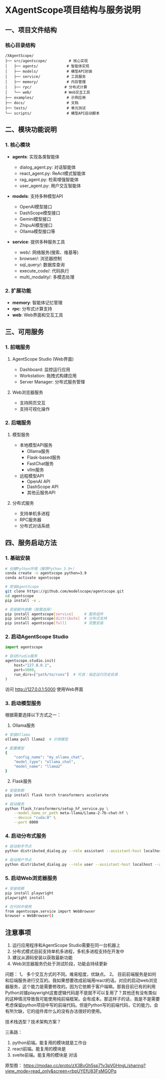 # XAgentScope项目结构与服务说明

## 一、项目文件结构

### 核心目录结构
```
/XAgentScope/
├── src/agentscope/          # 核心实现
│   ├── agents/             # 智能体实现
│   ├── models/             # 模型API封装
│   ├── service/            # 工具服务
│   ├── memory/             # 内存管理
│   ├── rpc/               # 分布式计算
│   └── web/               # Web交互工具
├── examples/               # 示例应用
├── docs/                   # 文档
├── tests/                  # 单元测试
└── scripts/                # 模型API启动脚本
```

## 二、模块功能说明

### 1. 核心模块
- **agents**: 实现各类智能体
  - dialog_agent.py: 对话智能体
  - react_agent.py: ReAct模式智能体
  - rag_agent.py: 检索增强智能体
  - user_agent.py: 用户交互智能体

- **models**: 支持多种模型API
  - OpenAI模型接口
  - DashScope模型接口
  - Gemini模型接口
  - ZhipuAI模型接口
  - Ollama模型接口等

- **service**: 提供多种服务工具
  - web/: 网络服务(搜索、维基等)
  - browser/: 浏览器控制
  - sql_query/: 数据库查询
  - execute_code/: 代码执行
  - multi_modality/: 多模态处理

### 2. 扩展功能
- **memory**: 智能体记忆管理
- **rpc**: 分布式计算支持
- **web**: Web界面和交互工具

## 三、可用服务

### 1. 前端服务
1. AgentScope Studio (Web界面)
   - Dashboard: 监控运行应用
   - Workstation: 拖拽式构建应用
   - Server Manager: 分布式服务管理

2. Web浏览器服务
   - 支持网页交互
   - 支持可视化操作

### 2. 后端服务
1. 模型服务
   - 本地模型API服务
     - Ollama服务
     - Flask-based服务
     - FastChat服务
     - vllm服务
   - 远程模型API
     - OpenAI API
     - DashScope API
     - 其他云服务API

2. 分布式服务
   - 支持单机多进程
   - RPC服务器
   - 分布式对话系统

## 四、服务启动方法

### 1. 基础安装
```bash
# 创建Python环境（推荐Python 3.9+）
conda create -n agentscope python=3.9
conda activate agentscope

# 安装AgentScope
git clone https://github.com/modelscope/agentscope.git
cd agentscope
pip install -e .

# 安装额外依赖（按需选择）
pip install agentscope[service]     # 服务组件
pip install agentscope[distribute]  # 分布式支持
pip install agentscope[full]        # 完整安装
```

### 2. 启动AgentScope Studio
```python
import agentscope

# 启动Studio服务
agentscope.studio.init(
    host="127.0.0.1",
    port=5000,
    run_dirs=["path/to/runs"]  # 可选：指定运行历史目录
)
```
访问 http://127.0.0.1:5000 使用Web界面

### 3. 启动模型服务
根据需要选择以下方式之一：

1. Ollama服务
```bash
# 安装Ollama
ollama pull llama2  # 示例模型

# 配置模型
{
    "config_name": "my_ollama_chat",
    "model_type": "ollama_chat",
    "model_name": "llama2"
}
```

2. Flask服务
```bash
# 安装依赖
pip install flask torch transformers accelerate

# 启动服务
python flask_transformers/setup_hf_service.py \
    --model_name_or_path meta-llama/Llama-2-7b-chat-hf \
    --device "cuda:0" \
    --port 8000
```

### 4. 启动分布式服务
```bash
# 启动助手节点
python distributed_dialog.py --role assistant --assistant-host localhost --assistant-port 12010

# 启动用户节点
python distributed_dialog.py --role user --assistant-host localhost --assistant-port 12010
```

### 5. 启动Web浏览器服务
```bash
# 安装依赖
pip install playwright
playwright install

# 在代码中使用
from agentscope.service import WebBrowser
browser = WebBrowser()
```

## 注意事项
1. 运行应用程序和AgentScope Studio需要在同一台机器上
2. 分布式模式目前支持单机多进程，多机多进程支持在开发中
3. 建议从源码安装以获取最新功能
4. Web浏览器服务仍处于测试阶段，功能会持续更新





问题：
1。 多个交互方式的不同。难易程度，优缺点。
2。 目前前端服务是如何和后端服务进行交互的。我如果想要改成前端用react的话。对应的启动web浏览器服务，这个能力是需要修改的。因为它依赖于客户端嘛。那我目前已有的利用Python对接playwright这套逻辑代码是不是就不可以复用了？其他还有没有类似的这种情况导致我可能使用纯前端框架。会有成本。那这样子的话，我是不是需要考虑保留python项目中写的前端代码。但是Python写的前端代码，它的能力。会有所欠缺，它的组件库什么的没有办法很好的使用。


技术栈选型？技术架构方案？







三条路：
1. python前端。能复用的模块就是工作台
2. react前端。能复用的模块是
3. svelte前端。能复用的模块是 对话




原型图：
https://modao.cc/proto/zX3BvGh5sp71v3pVGHngL/sharing?view_mode=read_only&screen=rbpUYEfU83FsMGOPq